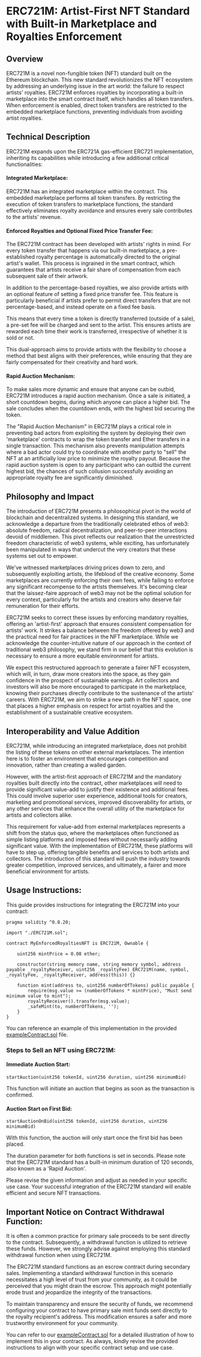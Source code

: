 # ERC721M: Artist-First NFT Standard with Built-in Marketplace and Royalties Enforcement

## Overview
ERC721M is a novel non-fungible token (NFT) standard built on the Ethereum blockchain. This new standard revolutionizes the NFT ecosystem by addressing an underlying issue in the art world: the failure to respect artists' royalties. ERC721M enforces royalties by incorporating a built-in marketplace into the smart contract itself, which handles all token transfers. When enforcement is enabled, direct token transfers are restricted to the embedded marketplace functions, preventing individuals from avoiding artist royalties.

## Technical Description
ERC721M expands upon the ERC721A gas-efficient ERC721 implementation, inheriting its capabilities while introducing a few additional critical functionalities:

#### Integrated Marketplace: 
ERC721M has an integrated marketplace within the contract. This embedded marketplace performs all token transfers. By restricting the execution of token transfers to marketplace functions, the standard effectively eliminates royalty avoidance and ensures every sale contributes to the artists' revenue.

#### Enforced Royalties and Optional Fixed Price Transfer Fee:
The ERC721M contract has been developed with artists' rights in mind. For every token transfer that happens via our built-in marketplace, a pre-established royalty percentage is automatically directed to the original artist's wallet. This process is ingrained in the smart contract, which guarantees that artists receive a fair share of compensation from each subsequent sale of their artwork.

In addition to the percentage-based royalties, we also provide artists with an optional feature of setting a fixed price transfer fee. This feature is particularly beneficial if artists prefer to permit direct transfers that are not percentage-based, and instead operate on a fixed fee basis.

This means that every time a token is directly transferred (outside of a sale), a pre-set fee will be charged and sent to the artist. This ensures artists are rewarded each time their work is transferred, irrespective of whether it is sold or not.

This dual-approach aims to provide artists with the flexibility to choose a method that best aligns with their preferences, while ensuring that they are fairly compensated for their creativity and hard work.

#### Rapid Auction Mechanism: 
To make sales more dynamic and ensure that anyone can be outbid, ERC721M introduces a rapid auction mechanism. Once a sale is initiated, a short countdown begins, during which anyone can place a higher bid. The sale concludes when the countdown ends, with the highest bid securing the token. 

The "Rapid Auction Mechanism" in ERC721M plays a critical role in preventing bad actors from exploiting the system by deploying their own 'marketplace' contracts to wrap the token transfer and Ether transfers in a single transaction. This mechanism also prevents manipulation attempts where a bad actor could try to coordinate with another party to "sell" the NFT at an artificially low price to minimize the royalty payout. Because the rapid auction system is open to any participant who can outbid the current highest bid, the chances of such collusion successfully avoiding an appropriate royalty fee are significantly diminished.

## Philosophy and Impact
The introduction of ERC721M presents a philosophical pivot in the world of blockchain and decentralized systems. In designing this standard, we acknowledge a departure from the traditionally celebrated ethos of web3: absolute freedom, radical decentralization, and peer-to-peer interactions devoid of middlemen. This pivot reflects our realization that the unrestricted freedom characteristic of web3 systems, while exciting, has unfortunately been manipulated in ways that undercut the very creators that these systems set out to empower.

We've witnessed marketplaces driving prices down to zero, and subsequently exploiting artists, the lifeblood of the creative economy. Some marketplaces are currently enforcing their own fees, while failing to enforce any significant recompense to the artists themselves. It's becoming clear that the laissez-faire approach of web3 may not be the optimal solution for every context, particularly for the artists and creators who deserve fair remuneration for their efforts.

ERC721M seeks to correct these issues by enforcing mandatory royalties, offering an 'artist-first' approach that ensures consistent compensation for artists' work. It strikes a balance between the freedom offered by web3 and the practical need for fair practices in the NFT marketplace. While we acknowledge the counter-intuitive nature of our approach in the context of traditional web3 philosophy, we stand firm in our belief that this evolution is necessary to ensure a more equitable environment for artists.

We expect this restructured approach to generate a fairer NFT ecosystem, which will, in turn, draw more creators into the space, as they gain confidence in the prospect of sustainable earnings. Art collectors and investors will also be more encouraged to participate in the marketplace, knowing their purchases directly contribute to the sustenance of the artists' careers. With ERC721M, we aim to strike a new path in the NFT space, one that places a higher emphasis on respect for artist royalties and the establishment of a sustainable creative ecosystem.

## Interoperability and Value Addition
ERC721M, while introducing an integrated marketplace, does not prohibit the listing of these tokens on other external marketplaces. The intention here is to foster an environment that encourages competition and innovation, rather than creating a walled garden.

However, with the artist-first approach of ERC721M and the mandatory royalties built directly into the contract, other marketplaces will need to provide significant value-add to justify their existence and additional fees. This could involve superior user experience, additional tools for creators, marketing and promotional services, improved discoverability for artists, or any other services that enhance the overall utility of the marketplace for artists and collectors alike.

This requirement for value-add from external marketplaces represents a shift from the status quo, where the marketplaces often functioned as simple listing platforms and imposed fees without necessarily adding significant value. With the implementation of ERC721M, these platforms will have to step up, offering tangible benefits and services to both artists and collectors. The introduction of this standard will push the industry towards greater competition, improved services, and ultimately, a fairer and more beneficial environment for artists.

## Usage Instructions:

This guide provides instructions for integrating the ERC721M into your contract:
```solidity
pragma solidity ^0.8.20;

import "./ERC721M.sol";

contract MyEnforcedRoyaltiesNFT is ERC721M, Ownable {

    uint256 mintPrice = 0.08 ether;

    constructor(string memory name, string memory symbol, address payable _royaltyReceiver, uint256 _royaltyFee) ERC721M(name, symbol, _royaltyFee, _royaltyReceiver, address(this)) {}

    function mint(address to, uint256 numberOfTokens) public payable {
        require(msg.value >= (numberOfTokens * mintPrice), "Must send minimum value to mint");
        royaltyReceiver().transfer(msg.value);
        _safeMint(to, numberOfTokens, '');
    }
}
```

You can reference an example of this implementation in the provided [exampleContract.sol](https://github.com/Mirage-Gallery/ERC721M/blob/main/exampleContract.sol) file.

### Steps to Sell an NFT using ERC721M:

#### Immediate Auction Start:
```solidity
startAuction(uint256 tokenId, uint256 duration, uint256 minimumBid)
```
This function will initiate an auction that begins as soon as the transaction is confirmed.

#### Auction Start on First Bid: 
```solidity
startAuctionOnBid(uint256 tokenId, uint256 duration, uint256 minimumBid)
```
With this function, the auction will only start once the first bid has been placed.

The duration parameter for both functions is set in seconds. Please note that the ERC721M standard has a built-in minimum duration of 120 seconds, also known as a 'Rapid Auction'.

Please revise the given information and adjust as needed in your specific use case. Your successful integration of the ERC721M standard will enable efficient and secure NFT transactions.

## Important Notice on Contract Withdrawal Function:
It is often a common practice for primary sale proceeds to be sent directly to the contract. Subsequently, a withdrawal function is utilized to retrieve these funds. However, we strongly advise against employing this standard withdrawal function when using ERC721M.

The ERC721M standard functions as an escrow contract during secondary sales. Implementing a standard withdrawal function in this scenario necessitates a high level of trust from your community, as it could be perceived that you might drain the escrow. This approach might potentially erode trust and jeopardize the integrity of the transactions.

To maintain transparency and ensure the security of funds, we recommend configuring your contract to have primary sale mint funds sent directly to the royalty recipient's address. This modification ensures a safer and more trustworthy environment for your community.

You can refer to our [exampleContract.sol](https://github.com/Mirage-Gallery/ERC721M/blob/main/exampleContract.sol) for a detailed illustration of how to implement this in your contract. As always, kindly revise the provided instructions to align with your specific contract setup and use case.
